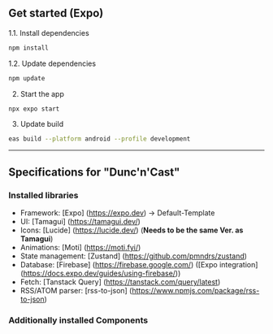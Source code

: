 ## Get started (Expo)

1.1. Install dependencies

```bash
npm install
```

1.2. Update dependencies

```bash
npm update
```

2. Start the app

```bash
npx expo start
```

3. Update build

```bash
eas build --platform android --profile development
```

---

## Specifications for "Dunc'n'Cast"

### Installed libraries

- Framework: [Expo] (https://expo.dev) -> Default-Template
- UI: [Tamagui] (https://tamagui.dev/)
- Icons: [Lucide] (https://lucide.dev/) (**Needs to be the same Ver. as Tamagui**)
- Animations: [Moti] (https://moti.fyi/)
- State management: [Zustand] (https://github.com/pmndrs/zustand)
- Database: [Firebase] (https://firebase.google.com/) ([Expo integration] (https://docs.expo.dev/guides/using-firebase/))
- Fetch: [Tanstack Query] (https://tanstack.com/query/latest)
- RSS/ATOM parser: [rss-to-json] (https://www.npmjs.com/package/rss-to-json)

### Additionally installed Components

